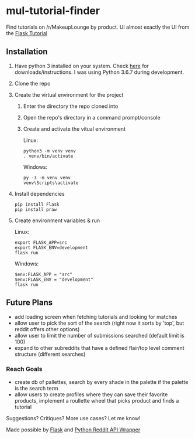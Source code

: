 # mul-tutorial-finder
Find tutorials on /r/MakeupLounge by product. UI almost exactly the UI from the [Flask Tutorial](http://flask.pocoo.org/docs/1.0/tutorial/factory/)

## Installation
1. Have python 3 installed on your system. Check [here](https://www.python.org/downloads/) for downloads/instructions. I was using Python 3.6.7 during development.
2. Clone the repo
3. Create the virtual environment for the project 
	1. Enter the directory the repo cloned into
	2. Open the repo's directory in a command prompt/console
	3. Create and activate the vitual environment 
		
		Linux:
		```
		python3 -m venv venv
		. venv/bin/activate
		```
		Windows:
		```
		py -3 -m venv venv
		venv\Scripts\activate
		```
4. Install dependencies
	```
	pip install Flask
	pip install praw
	```
5. Create environment variables & run
	
	Linux: 
	```
	export FLASK_APP=src
	export FLASK_ENV=development
	flask run
	```
	Windows:
	```
	$env:FLASK_APP = "src"
	$env:FLASK_ENV = "development"
	flask run
	```
## Future Plans
- add loading screen when fetching tutorials and looking for matches
- allow user to pick the sort of the search (right now it sorts by 'top', but reddit offers other options)
- allow user to limit the number of submissions searched (default limit is 100)
- expand to other subreddits that have a defined flair/top level comment structure (different searches)

### Reach Goals
- create db of pallettes, search by every shade in the palette if the palette is the search term
- allow users to create profiles where they can save their favorite products, implement a roullette wheel that picks product and finds a tutorial

Suggestions? Critiques? More use cases? Let me know!


Made possible by [Flask](http://flask.pocoo.org/docs/1.0/#) and [Python Reddit API Wrapper](https://praw.readthedocs.io/en/latest/index.html)
